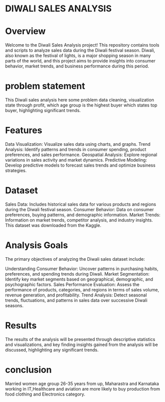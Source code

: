 # DIWALI SALES ANALYSIS
# Overview
Welcome to the Diwali Sales Analysis project! This repository contains tools and scripts to analyze sales data during the Diwali festival season. 
Diwali, also known as the festival of lights, is a major shopping season in many parts of the world,
and this project aims to provide insights into consumer behavior, market trends, and business performance during this period.
# problem statement
This Diwali sales analysis here some problem data cleaning, visualization state through profit, which age group is the highest buyer which states 
top buyer, highlighting significant trends.
# Features
Data Visualization: Visualize sales data using charts, and graphs.
Trend Analysis: Identify patterns and trends in consumer spending, product preferences, and sales performance.
Geospatial Analysis: Explore regional variations in sales activity and market dynamics.
Predictive Modeling: Develop predictive models to forecast sales trends and optimize business strategies.
# Dataset
Sales Data: Includes historical sales data for various products and regions during the Diwali festival season.
Consumer Behavior: Data on consumer preferences, buying patterns, and demographic information.
Market Trends: Information on market trends, competitor analysis, and industry insights.
This dataset was downloaded from the Kaggle.
# Analysis Goals
The primary objectives of analyzing the Diwali sales dataset include:

Understanding Consumer Behavior: Uncover patterns in purchasing habits, preferences, and spending trends during Diwali.
Market Segmentation: Identify key market segments based on geographical, demographic, and psychographic factors.
Sales Performance Evaluation: Assess the performance of products, categories, and regions in terms of sales volume, revenue generation, and profitability.
Trend Analysis: Detect seasonal trends, fluctuations, and patterns in sales data over successive Diwali seasons.
# Results
The results of the analysis will be presented through descriptive statistics and visualizations, and key finding insights gained from the analysis
will be discussed, highlighting any significant trends.
# conclusion
Married women age group 26-35 years from up, Maharastra and Karnataka working in IT,Healthcare and aviation are more likely to buy
production from food clothing and Electronics category.

